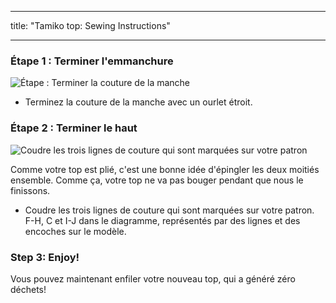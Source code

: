 - - -
title: "Tamiko top: Sewing Instructions"
- - -

### Étape 1 : Terminer l'emmanchure

![Étape : Terminer la couture de la manche](step03.png)

- Terminez la couture de la manche avec un ourlet étroit.

### Étape 2 : Terminer le haut

![Coudre les trois lignes de couture qui sont marquées sur votre patron](step04.png)

<Note>

Comme votre top est plié, c'est une bonne idée d'épingler les deux moitiés ensemble.
Comme ça, votre top ne va pas bouger pendant que nous le finissons.

</Note>

- Coudre les trois lignes de couture qui sont marquées sur votre patron. F-H, C et I-J dans le diagramme, représentés par des lignes et des encoches sur le modèle.

### Step 3: Enjoy!

Vous pouvez maintenant enfiler votre nouveau top, qui a généré zéro déchets!

